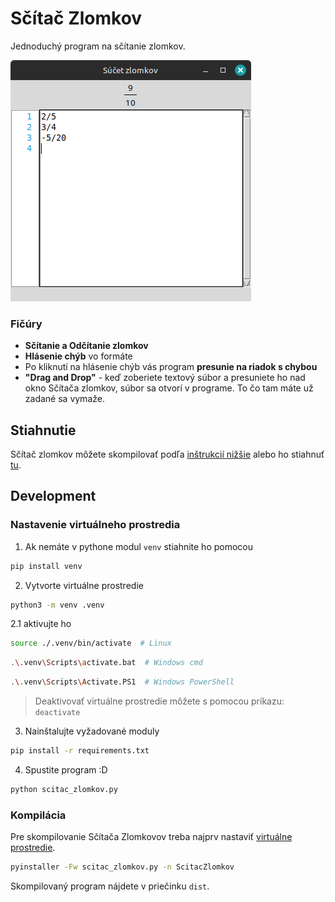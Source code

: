 # Sčítač Zlomkov

Jednoduchý program na sčítanie zlomkov.

![screenshot sčítača zlomkov](.github/assets/scitac_zlomkov_screenshot.png)

### Fičúry
- **Sčítanie a Odčítanie zlomkov**
- **Hlásenie chýb** vo formáte
- Po kliknutí na hlásenie chýb vás program **presunie na riadok s chybou**
- **"Drag and Drop"** - keď zoberiete textový súbor a presuniete ho nad okno Sčítača zlomkov,
súbor sa otvorí v programe. To čo tam máte už zadané sa vymaže.

## Stiahnutie

Sčítač zlomkov môžete skompilovať podľa [inštrukcií nižšie](#kompilácia-windows) alebo ho stiahnuť [tu](https://github.com/TekMike365/ScitacZlomkov/releases).

## Development

### Nastavenie virtuálneho prostredia

1. Ak nemáte v pythone modul `venv` stiahnite ho pomocou

```sh
pip install venv
```

2. Vytvorte virtuálne prostredie

```sh
python3 -m venv .venv
```

2.1 aktivujte ho
```sh
source ./.venv/bin/activate  # Linux
```
```sh
.\.venv\Scripts\activate.bat  # Windows cmd
```
```sh
.\.venv\Scripts\Activate.PS1  # Windows PowerShell
```

> Deaktivovať virtuálne prostredie môžete s pomocou príkazu: `deactivate`

3. Nainštalujte vyžadované moduly

```sh
pip install -r requirements.txt
```

4. Spustite program :D

```sh
python scitac_zlomkov.py
```

### Kompilácia

Pre skompilovanie Sčítača Zlomkovov treba najprv nastaviť [virtuálne prostredie](#nastavenie-virtuálneho-prostredia).

```sh
pyinstaller -Fw scitac_zlomkov.py -n ScitacZlomkov
```

Skompilovaný program nájdete v priečinku `dist`.
